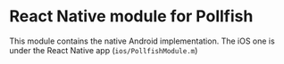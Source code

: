 # React Native module for Pollfish

This module contains the native Android implementation. The iOS one is under the React Native app (`ios/PollfishModule.m`)
